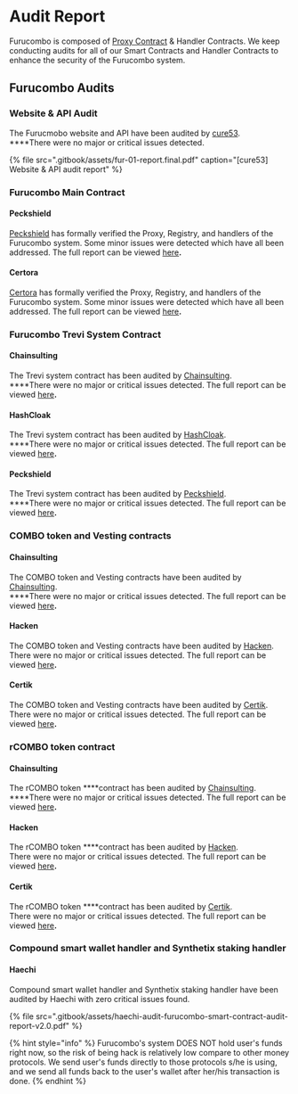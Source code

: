 # Audit Report

Furucombo is composed of [Proxy Contract](https://etherscan.io/address/0xA013AfbB9A92cEF49e898C87C060e6660E050569) & Handler Contracts. We keep conducting audits for all of our Smart Contracts and Handler Contracts to enhance the security of the Furucombo system.

## **Furucombo Audits**

### Website & API **Audit**

The Furucmobo website and API have been audited by [cure53](https://cure53.de/).   
****There were no major or critical issues detected.

{% file src=".gitbook/assets/fur-01-report.final.pdf" caption="\[cure53\] Website & API audit report" %}

### Furucombo Main Contract

#### Peckshield 

[Peckshield](https://peckshield.cn/en) has formally verified the Proxy, Registry, and handlers of the Furucombo system. Some minor issues were detected which have all been addressed. The full report can be viewed [here](https://github.com/dinngodev/furucombo-contract/tree/master/audit/PeckShield)**.**

#### Certora 

[Certora](https://www.certora.com/) has formally verified the Proxy, Registry, and handlers of the Furucombo system. Some minor issues were detected which have all been addressed. The full report can be viewed [here](https://github.com/dinngodev/furucombo-contract/tree/master/audit/Certora)**.**

### **Furucombo Trevi System Contract**

#### **C**hainsulting

The Trevi system contract has been audited by [Chainsulting](https://chainsulting.de/).   
****There were no major or critical issues detected. The full report can be viewed [here](https://github.com/dinngodev/trevi/tree/master/audit/Chainsulting)**.**

#### HashCloak

The Trevi system contract has been audited by [HashCloak](https://hashcloak.com/).   
****There were no major or critical issues detected. The full report can be viewed [here](https://github.com/dinngodev/trevi/tree/master/audit/HashCloak)**.**

#### Peckshield 

The Trevi system contract has been audited by [Peckshield](https://peckshield.cn/en).   
****There were no major or critical issues detected. The full report can be viewed [here](https://github.com/dinngodev/trevi/tree/master/audit/PeckShield)**.**

### COMBO token and Vesting contracts

#### **C**hainsulting

The COMBO token and Vesting contracts have been audited by [Chainsulting](https://chainsulting.de/).   
****There were no major or critical issues detected. The full report can be viewed [here](https://github.com/dinngodev/furucombo-token/tree/master/audit/ChainSulting)**.**

#### Hacken

The COMBO token and Vesting contracts have been audited by [Hacken](https://hacken.io/).   
There were no major or critical issues detected. The full report can be viewed [here](https://github.com/dinngodev/furucombo-token/tree/master/audit/Hacken)**.**

#### **Certik**

The COMBO token and Vesting contracts have been audited by [Certik](https://www.certik.io/).   
There were no major or critical issues detected. The full report can be viewed [here](https://github.com/dinngodev/furucombo-token/tree/master/audit/CertiK)**.**

### **r**COMBO token contract

#### **C**hainsulting

The rCOMBO token ****contract has been audited by [Chainsulting](https://chainsulting.de/).   
****There were no major or critical issues detected. The full report can be viewed [here](https://github.com/dinngodev/RCOMBO/tree/master/audit/ChainSulting)**.**

#### Hacken

The rCOMBO token ****contract has been audited by [Hacken](https://hacken.io/).   
There were no major or critical issues detected. The full report can be viewed [here](https://github.com/dinngodev/RCOMBO/tree/master/audit/Hacken)**.**

#### **Certik**

The rCOMBO token ****contract has been audited by [Certik](https://www.certik.io/).   
There were no major or critical issues detected. The full report can be viewed [here](https://github.com/dinngodev/RCOMBO/tree/master/audit/CertiK)**.**

### Compound smart wallet handler and Synthetix staking handler

#### **Haechi**

Compound smart wallet handler and Synthetix staking handler have been audited by Haechi with zero critical issues found.

{% file src=".gitbook/assets/haechi-audit-furucombo-smart-contract-audit-report-v2.0.pdf" %}

{% hint style="info" %}
Furucombo's system DOES NOT hold user's funds right now, so the risk of being hack is relatively low compare to other money protocols. We send user's funds directly to those protocols s/he is using, and we send all funds back to the user's wallet after her/his transaction is done.
{% endhint %}

